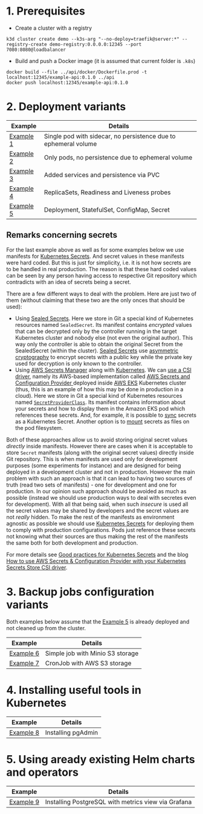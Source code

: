 # 1. Prerequisites

- Create a cluster with a registry

```
k3d cluster create demo --k3s-arg "--no-deploy=traefik@server:*" --registry-create demo-registry:0.0.0.0:12345 --port 7080:8080@loadbalancer
```

- Build and push a Docker image (it is assumed that current folder is `.k8s`)


```
docker build --file ../api/docker/Dockerfile.prod -t localhost:12345/example-api:0.1.0 ../api
docker push localhost:12345/example-api:0.1.0
```

# 2. Deployment variants

| Example | Details |
|------|-------|
| [Example 1](./1-single-pod-with-ephemeral-volume) | Single pod with sidecar, no persistence due to ephemeral volume |
| [Example 2](./2-pods-with-ephemeral-volume) | Only pods, no persistence due to ephemeral volume |
| [Example 3](./3-services-with-pvc) | Added services and persistence via PVC |
| [Example 4](./4-replicasets-readiness-liveness) | ReplicaSets, Readiness and Liveness probes |
| [Example 5](./5-deployment-statefulset-configmap-secret) | Deployment, StatefulSet, ConfigMap, Secret |

## Remarks concerning secrets

For the last example above as well as for some examples below we use manifests for [Kubernetes Secrets](https://kubernetes.io/docs/concepts/configuration/secret/). And secret values in these manifests were hard coded. But this is just for simplicity, i.e. it is not how secrets are to be handled in real production. The reason is that these hard coded values can be seen by any person having access to respective Git repository which contradicts with an idea of secrets being a secret. 

There are a few different ways to deal with the problem. Here are just two of them (without claiming that these two are the only onces that should be used):

* Using [Sealed Secrets](https://sealed-secrets.netlify.app/). Here we store in Git a special kind of Kubernetes resources named `SealedSecret`. Its manifest contains *encrypted* values that can be decrypted only by the controller running in the target Kubernetes cluster and nobody else (not even the original author). This way only the controller is able to obtain the original Secret from the SealedSecret (within the cluster). [Sealed Secrets](https://github.com/bitnami-labs/sealed-secrets) use [asymmetric cryptography](https://cheapsslsecurity.com/blog/what-is-asymmetric-encryption-understand-with-simple-examples/) to encrypt secrets with a public key while the private key used for decryption is only known to the controller.
* Using [AWS Secrets Manager](https://aws.amazon.com/secrets-manager/) along with [Kubernetes](https://docs.aws.amazon.com/eks/latest/userguide/manage-secrets.html). We can [use a CSI driver](https://docs.aws.amazon.com/secretsmanager/latest/userguide/integrating_csi_driver.html), namely its AWS-based implementation called [AWS Secrets and Configuration Provider ](https://github.com/aws/secrets-store-csi-driver-provider-aws) deployed inside [AWS EKS](https://aws.amazon.com/eks/) Kubernetes cluster (thus, this is an example of how this may be done in production in a cloud). Here we store in Git a special kind of Kubernetes resources named [`SecretProviderClass`](https://docs.aws.amazon.com/secretsmanager/latest/userguide/integrating_csi_driver.html#integrating_csi_driver_SecretProviderClass). Its manifest contains information about your secrets and how to display them in the Amazon EKS pod which references these secrets. And, for example, it is possible to [sync]((https://secrets-store-csi-driver.sigs.k8s.io/topics/sync-as-kubernetes-secret.html)) secrets as a Kubernetes Secret. Another option is to [mount](https://docs.aws.amazon.com/secretsmanager/latest/userguide/integrating_csi_driver_tutorial.html) secrets as files on the pod filesystem.

Both of these approaches allow us to avoid storing original secret values *directly* inside manifests. However there are cases when it is acceptable to store `Secret` manifests (along with the original secret values) directly inside Git repository. This is when manifests are used only for development purposes (some experiments for instance) and are designed for being deployed in a development cluster and not in production. However the main problem with such an approach is that it can lead to having two sources of truth (read two sets of manifests) - one for development and one for production. In our opinion such approach should be avoided as much as possible (instead we should use production ways to deal with secretes even for development). With all that being said, when such *insecure* is used all the secret values may be shared by developers and the secret values are not *really* hidden. To make the rest of the manifests as environment agnostic as possible we should use [Kubernetes Secrets](https://kubernetes.io/docs/concepts/configuration/secret/) for deploying them to comply with production configurations. Pods just reference these secrets not knowing what their sources are thus making the rest of the manifests the same both for both development and production.

For more details see [Good practices for Kubernetes Secrets](https://kubernetes.io/docs/concepts/security/secrets-good-practices/) and the blog [How to use AWS Secrets & Configuration Provider with your Kubernetes Secrets Store CSI driver](https://aws.amazon.com/ru/blogs/security/how-to-use-aws-secrets-configuration-provider-with-kubernetes-secrets-store-csi-driver/).

# 3. Backup jobs configuration variants

Both examples below assume that the [Example 5](./5-deployment-statefulset-configmap-secret) is already deployed and not cleaned up from the cluster.

| Example | Details |
|------|-------|
| [Example 6](./6-job-with-minio) | Simple job with Minio S3 storage |
| [Example 7](./7-cronjob-with-aws-s3) | CronJob with AWS S3 storage |

# 4. Installing useful tools in Kubernetes

| Example | Details |
|------|-------|
| [Example 8](./8-pgadmin) | Installing pgAdmin |

# 5. Using aready existing Helm charts and operators

| Example | Details |
|------|-------|
| [Example 9](./9-metrics-view-via-grafana) | Installing PostgreSQL with metrics view via Grafana |
